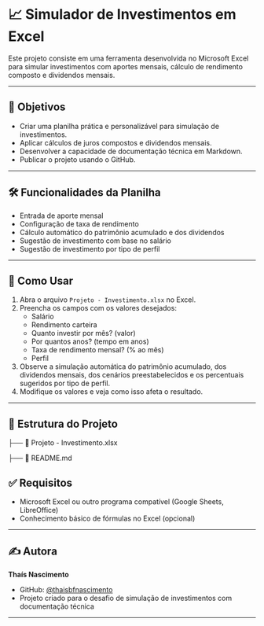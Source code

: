 ﻿# 📈 Simulador de Investimentos em Excel

Este projeto consiste em uma ferramenta desenvolvida no Microsoft Excel para simular investimentos com aportes mensais, cálculo de rendimento composto e dividendos mensais.

---

## 🎯 Objetivos

- Criar uma planilha prática e personalizável para simulação de investimentos.
- Aplicar cálculos de juros compostos e dividendos mensais.
- Desenvolver a capacidade de documentação técnica em Markdown.
- Publicar o projeto usando o GitHub.

---

## 🛠️ Funcionalidades da Planilha

- Entrada de aporte mensal
- Configuração de taxa de rendimento
- Cálculo automático do patrimônio acumulado e dos dividendos
- Sugestão de investimento com base no salário 
- Sugestão de investimento por tipo de perfil

---

## 📝 Como Usar

1. Abra o arquivo `Projeto - Investimento.xlsx` no Excel.
2. Preencha os campos com os valores desejados:
   - Salário
   - Rendimento carteira
   - Quanto investir por mês? (valor)
   - Por quantos anos? (tempo em anos)
   - Taxa de rendimento mensal? (% ao mês)
   - Perfil
3. Observe a simulação automática do patrimônio acumulado, dos dividendos mensais, dos cenários preestabelecidos e os percentuais sugeridos por tipo de perfil.
4. Modifique os valores e veja como isso afeta o resultado.

---

## 📁 Estrutura do Projeto

├── 📄 Projeto - Investimento.xlsx

├── 📄 README.md


## ✅ Requisitos

- Microsoft Excel ou outro programa compatível (Google Sheets, LibreOffice)
- Conhecimento básico de fórmulas no Excel (opcional)

---

## ✍️ Autora

**Thaís Nascimento**
- GitHub: [@thaisbfnascimento](https://github.com/thaisbfnascimento)
- Projeto criado para o desafio de simulação de investimentos com documentação técnica

---
